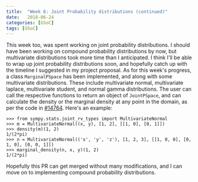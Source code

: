 ```yaml
---
title:  "Week 6: Joint Probability distributions (continued)"
date:   2018-06-24
categories: [GSoC]
tags: [GSoC]
---
```


This week too, was spent working on joint probability distributions. I should have been working on compound probability distributions by now, but multivariate distributions took more time than I anticipated. I think I'll be able to wrap up joint probability distributions soon, and hopefully catch up with the timeline I suggested in my project proposal.
As for this week's progress, a class `MarginalPSpace` has been implemented, and along with some multivariate distributions. These include multivariate normal, multivariate laplace, multivariate student, and normal gamma distributions. The user can call the respective functions to return an object of `JointPSpace`, and can calculate the density or the marginal density at any point in the domain, as per the code in [#14764](https://github.com/sympy/sympy/pull/14764). Here's an example:
```
>>> from sympy.stats.joint_rv_types import MultivariateNormal
>>> m = MultivariateNormal((x, y), [1, 2], [[1, 0], [0, 1]])
>>> density(m)(1, 2)
1/(2*pi)
>>> n = MultivariateNormal(('x', 'y', 'z'), [1, 2, 3], [[1, 0, 0], [0, 1, 0], [0, 0, 1]])
>>> marginal_density(n, x, y)(1, 2)
1/(2*pi)
```
Hopefully this PR can get merged without many modifications, and I can move on to implementing compound probability distributions.